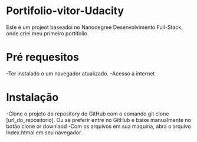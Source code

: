 # Portifolio-vitor-Udacity
Este é um projeot baseadoi no Nanodegree Desenvolvimento Full-Stack, onde criei meu primeiro portifolio

# Pré requesitos
-Ter instalado o um navegador atualizado.
-Acesso a internet

# Instalação
-Clone o projeto do repository do GitHub com o comando git clone [url_do_repositorio]. Ou se preferir entre no GitHub e baixe manualmente no botão clone or downlaod
-Com os arquivos em sua maquina, abra o arquivo Index.htmal em seu navegador.
